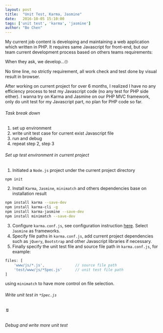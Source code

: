 ```yaml
---
layout: post
title:  "Unit Test, Karma, Jasmine"
date:   2016-10-05 15:10:00 
tags: ['unit test', 'karma', 'jasmine']
author: "Bo Chen"
---
```


My current job content is developing and maintaining a web application which written in PHP. It requires same Javascript for front-end, but our team current development process based on others teams requirements:

When they ask, we develop...🙄

No time line, no strictly requirement, all work check and test done by visual result in browser.

After working on current project for over 6 months, I realized I have no any efficiency process to test my Javascript code (no any test for PHP side either). I wanna try on Karma and Jasmine on our PHP MVC framework, only do unit test for my Javascript part, no plan for PHP code so far.

###### Task break down
1. set up environment
2. write unit test case for current exist Javascript file
3. run and debug
4. repeat step 2, step 3

###### Set up test environment in current project
1. Initiated a `Node.js` project under the current project directory

~~~ bash
npm init
~~~

2. Install `Karma`, `Jasmine`, `minimatch` and others dependencies base on installation result

~~~ bash
npm install karma --save-dev
npm install karma-cli -g
npm install karma-jasmine --save-dev
npm install minimatch --save-dev
~~~

3. Configure `karma.conf.js`, see configuration instruction [here](http://karma-runner.github.io/1.0/intro/configuration.html). Select `Jasmine` as frameworks.
4. Specify file paths in `karma.conf.js`, add current project dependencies such as `jQuery`, `Bootstrap` and other Javascript libraries if necessary.
5. Finally specify the unit test file and source file path in `karma.conf.js`, for example: 

~~~ js
files: [
    'www/js/*.js',              // source file path
    'test/www/js/*Spec.js'      // unit test file path
]
~~~

using `minimatch` to have more control on file selection.

###### Write unit test in `*Spec.js` 

###### ⇅

###### Debug and write more unit test


